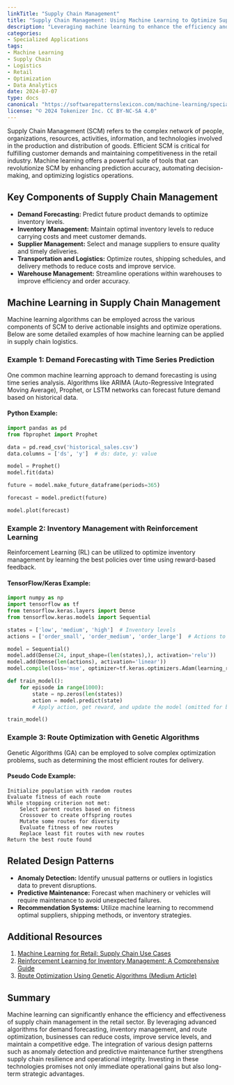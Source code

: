 ```yaml
---
linkTitle: "Supply Chain Management"
title: "Supply Chain Management: Using Machine Learning to Optimize Supply Chain Logistics"
description: "Leveraging machine learning to enhance the efficiency and effectiveness of supply chain operations within retail applications."
categories:
- Specialized Applications
tags:
- Machine Learning
- Supply Chain
- Logistics
- Retail
- Optimization
- Data Analytics
date: 2024-07-07
type: docs
canonical: "https://softwarepatternslexicon.com/machine-learning/specialized-applications/retail-applications/supply-chain-management"
license: "© 2024 Tokenizer Inc. CC BY-NC-SA 4.0"
---
```



Supply Chain Management (SCM) refers to the complex network of people, organizations, resources, activities, information, and technologies involved in the production and distribution of goods. Efficient SCM is critical for fulfilling customer demands and maintaining competitiveness in the retail industry. Machine learning offers a powerful suite of tools that can revolutionize SCM by enhancing prediction accuracy, automating decision-making, and optimizing logistics operations.

## Key Components of Supply Chain Management

- **Demand Forecasting:** Predict future product demands to optimize inventory levels.
- **Inventory Management:** Maintain optimal inventory levels to reduce carrying costs and meet customer demands.
- **Supplier Management:** Select and manage suppliers to ensure quality and timely deliveries.
- **Transportation and Logistics:** Optimize routes, shipping schedules, and delivery methods to reduce costs and improve service.
- **Warehouse Management:** Streamline operations within warehouses to improve efficiency and order accuracy.

## Machine Learning in Supply Chain Management

Machine learning algorithms can be employed across the various components of SCM to derive actionable insights and optimize operations. Below are some detailed examples of how machine learning can be applied in supply chain logistics.

### Example 1: Demand Forecasting with Time Series Prediction

One common machine learning approach to demand forecasting is using time series analysis. Algorithms like ARIMA (Auto-Regressive Integrated Moving Average), Prophet, or LSTM networks can forecast future demand based on historical data.

#### Python Example:
```python
import pandas as pd
from fbprophet import Prophet

data = pd.read_csv('historical_sales.csv')
data.columns = ['ds', 'y']  # ds: date, y: value

model = Prophet()
model.fit(data)

future = model.make_future_dataframe(periods=365)

forecast = model.predict(future)

model.plot(forecast)
```

### Example 2: Inventory Management with Reinforcement Learning

Reinforcement Learning (RL) can be utilized to optimize inventory management by learning the best policies over time using reward-based feedback.

#### TensorFlow/Keras Example:
```python
import numpy as np
import tensorflow as tf
from tensorflow.keras.layers import Dense
from tensorflow.keras.models import Sequential

states = ['low', 'medium', 'high']  # Inventory levels
actions = ['order_small', 'order_medium', 'order_large']  # Actions to take

model = Sequential()
model.add(Dense(24, input_shape=(len(states),), activation='relu'))
model.add(Dense(len(actions), activation='linear'))
model.compile(loss='mse', optimizer=tf.keras.optimizers.Adam(learning_rate=0.001))

def train_model():
    for episode in range(1000):
        state = np.zeros(len(states))
        action = model.predict(state)
        # Apply action, get reward, and update the model (omitted for brevity)

train_model()
```

### Example 3: Route Optimization with Genetic Algorithms

Genetic Algorithms (GA) can be employed to solve complex optimization problems, such as determining the most efficient routes for delivery.

#### Pseudo Code Example:
```pseudo
Initialize population with random routes
Evaluate fitness of each route
While stopping criterion not met:
    Select parent routes based on fitness
    Crossover to create offspring routes
    Mutate some routes for diversity
    Evaluate fitness of new routes
    Replace least fit routes with new routes
Return the best route found
```

## Related Design Patterns

- **Anomaly Detection:** Identify unusual patterns or outliers in logistics data to prevent disruptions.
- **Predictive Maintenance:** Forecast when machinery or vehicles will require maintenance to avoid unexpected failures.
- **Recommendation Systems:** Utilize machine learning to recommend optimal suppliers, shipping methods, or inventory strategies.

## Additional Resources

1. [Machine Learning for Retail: Supply Chain Use Cases](https://www.kdnuggets.com/2021/03/machine-learning-retail-supply-chain.html)
2. [Reinforcement Learning for Inventory Management: A Comprehensive Guide](https://medium.com/@inventrepreneur/reinforcement-learning-for-inventory-management-a-comprehensive-guide-2e97a0356382)
3. [Route Optimization Using Genetic Algorithms (Medium Article)](https://medium.com/swlh/route-optimization-using-genetic-algorithm-29310c7dc238)

## Summary

Machine learning can significantly enhance the efficiency and effectiveness of supply chain management in the retail sector. By leveraging advanced algorithms for demand forecasting, inventory management, and route optimization, businesses can reduce costs, improve service levels, and maintain a competitive edge. The integration of various design patterns such as anomaly detection and predictive maintenance further strengthens supply chain resilience and operational integrity. Investing in these technologies promises not only immediate operational gains but also long-term strategic advantages.

